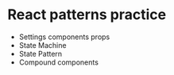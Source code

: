 # React patterns practice

- Settings components props
- State Machine
- State Pattern
- Compound components
